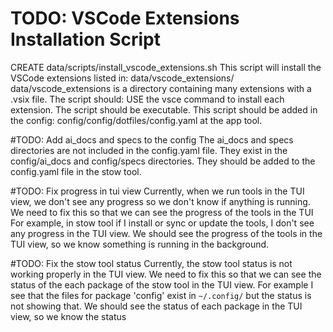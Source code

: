 # TODO: VSCode Extensions Installation Script
CREATE data/scripts/install_vscode_extensions.sh
This script will install the VSCode extensions listed in: data/vscode_extensions/
data/vscode_extensions is a directory containing many extensions with a .vsix file.
The script should:
USE the vsce command to install each extension.
The script should be executable.
This script should be added in the config: config/config/dotfiles/config.yaml at the app tool.

#TODO: Add ai_docs and specs to the config
The ai_docs and specs directories are not included in the config.yaml file.
They exist in the config/ai_docs and config/specs directories.
They should be added to the config.yaml file in the stow tool.

#TODO: Fix progress in tui view
Currently, when we run tools in the TUI view, we don't see any progress so we don't know if anything is running.
We need to fix this so that we can see the progress of the tools in the TUI
For example, in stow tool if I install or sync or update the tools, I don't see any progress in the TUI view.
We should see the progress of the tools in the TUI view, so we know something is running in the background.

#TODO: Fix the stow tool status
Currently, the stow tool status is not working properly in the TUI view.
We need to fix this so that we can see the status of the each package of the stow tool in the TUI view.
For example I see that the files for package 'config' exist in `~/.config/` but the status is not showing that.
We should see the status of each package in the TUI view, so we know the status
